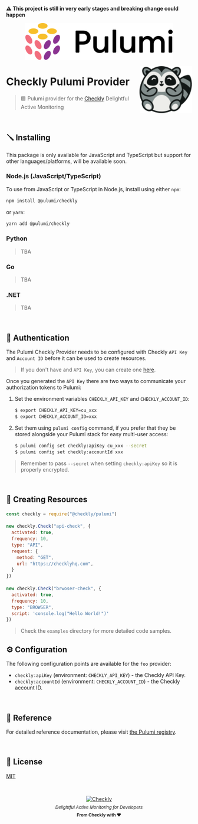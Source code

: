 **⚠️ This project is still in very early stages and breaking change could happen**

<p align="center">
  <img width="400px" src="./assets/pulumi.svg" alt="Pulumi" />
</p>

<p>
  <img height="128" src="./assets/checkly.svg" align="right" />
  <h1>Checkly Pulumi Provider</h1>
</p>

> 🟪 Pulumi provider for the [Checkly](https://checklyhq.com) Delightful Active Monitoring

<br>

## 🪛 Installing

This package is only available for JavaScript and TypeScript but support for other languages/platforms, will be available soon.

### Node.js (JavaScript/TypeScript)

To use from JavaScript or TypeScript in Node.js, install using either `npm`:

```bash
npm install @pulumi/checkly
```

or `yarn`:

```bash
yarn add @pulumi/checkly
```

### Python
> TBA

### Go
> TBA

### .NET
> TBA

<br>

## 🔑 Authentication

The Pulumi Checkly Provider needs to be configured with Checkly `API Key` and `Account ID` before it can be used to create resources.

> If you don't have and `API Key`, you can create one [here](https://app.checklyhq.com/settings/user/api-keys).

Once you generated the `API Key` there are two ways to communicate your authorization tokens to Pulumi:

1. Set the environment variables `CHECKLY_API_KEY` and `CHECKLY_ACCOUNT_ID`:
    ```bash
    $ export CHECKLY_API_KEY=cu_xxx
    $ export CHECKLY_ACCOUNT_ID=xxx
    ```

2. Set them using `pulumi config` command, if you prefer that they be stored alongside your Pulumi stack for easy multi-user access:
    ```bash
    $ pulumi config set checkly:apiKey cu_xxx --secret
    $ pulumi config set checkly:accountId xxx
    ```

> Remember to pass `--secret` when setting `checkly:apiKey` so it is properly encrypted.

<br>


## 🦝 Creating Resources

```javascript
const checkly = require("@checkly/pulumi")

new checkly.Check("api-check", {
  activated: true,
  frequency: 10,
  type: "API",
  request: {
    method: "GET",
    url: "https://checklyhq.com",
  }
})

new checkly.Check("brwoser-check", {
  activated: true,
  frequency: 10,
  type: "BROWSER",
  script: 'console.log("Hello World!")'
})
```

> Check the `examples` directory for more detailed code samples.

## ⚙️  Configuration

The following configuration points are available for the `foo` provider:

- `checkly:apiKey` (environment: `CHECKLY_API_KEY`) - the Checkly API Key.
- `checkly:accountId` (environment: `CHECKLY_ACCOUNT_ID`) - the Checkly account ID.

<br>

## 📖 Reference

For detailed reference documentation, please visit [the Pulumi registry](https://www.pulumi.com/registry/packages/checkly/api-docs/).

<br>

## 📄 License

[MIT](https://github.com/checkly/pulumi-checkly/blob/main/LICENSE)

<br>


<p align="center">
  <a href="https://checklyhq.com?utm_source=github&utm_medium=sponsor-logo-github&utm_campaign=headless-recorder" target="_blank">
  <img width="100px" src="https://www.checklyhq.com/images/text_racoon_logo.svg" alt="Checkly" />
  </a>
  <br />
  <i><sub>Delightful Active Monitoring for Developers</sub></i>
  <br>
  <b><sub>From Checkly with ♥️</sub></b>
<p>
